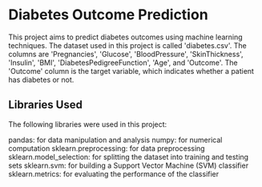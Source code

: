 # Diabetes Outcome Prediction
This project aims to predict diabetes outcomes using machine learning techniques. The dataset used in this project is called 'diabetes.csv'. The columns are 'Pregnancies', 'Glucose', 'BloodPressure', 'SkinThickness', 'Insulin', 'BMI', 'DiabetesPedigreeFunction', 'Age', and 'Outcome'. The 'Outcome' column is the target variable, which indicates whether a patient has diabetes or not.

## Libraries Used
The following libraries were used in this project:

pandas: for data manipulation and analysis
numpy: for numerical computation
sklearn.preprocessing: for data preprocessing
sklearn.model_selection: for splitting the dataset into training and testing sets
sklearn.svm: for building a Support Vector Machine (SVM) classifier
sklearn.metrics: for evaluating the performance of the classifier
